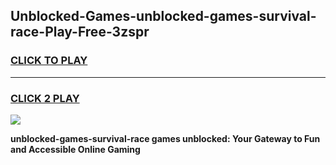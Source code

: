 
## Unblocked-Games-unblocked-games-survival-race-Play-Free-3zspr
<h3>
<a href="https://premium76.site?title=unblocked-games-survival-race&ref=24M">CLICK TO PLAY</a></h3>
<hr>

<h3>
<a href="https://premium76.site?title=unblocked-games-survival-race&ref=24M">CLICK 2 PLAY</a>
  
</h3>

<a href="https://premium76.site?title=unblocked-games-survival-race&ref=24M"><img src="https://clearcache.store/games.png"></a>


**unblocked-games-survival-race games unblocked: Your Gateway to Fun and Accessible Online Gaming**
